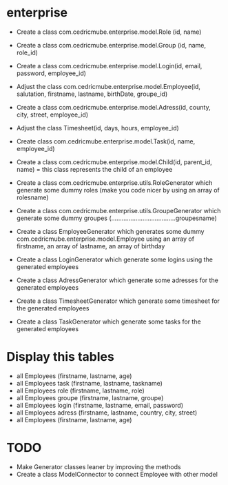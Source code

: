 # enterprise

- Create a class com.cedricmube.enterprise.model.Role (id, name)
- Create a class com.cedricmube.enterprise.model.Group (id, name, role_id)
- Create a class com.cedricmube.enterprise.model.Login(id, email, password, employee_id)
- Adjust the class com.cedricmube.enterprise.model.Employee(id, salutation, firstname, lastname, birthDate, groupe_id)
- Create a class com.cedricmube.enterprise.model.Adress(id, county, city, street, employee_id)
- Adjust the class Timesheet(id, days, hours, employee_id)
- Create class com.cedricmube.enterprise.model.Task(id, name, employee_id)
- Create a class com.cedricmube.enterprise.model.Child(id, parent_id, name) = this class represents the child of an employee


- Create a class com.cedricmube.enterprise.utils.RoleGenerator  which generate some dummy roles (make you code nicer by using an array of rolesname)
- Create a class com.cedricmube.enterprise.utils.GroupeGenerator  which generate some dummy groupes (.....................................groupesname)
- Create a class EmployeeGenerator which generates some dummy com.cedricmube.enterprise.model.Employee using an array of firstname, an array of lastname, an array of birthday
- Create a class LoginGenerator  which generate some logins using the generated employees
- Create a class AdressGenerator  which generate some adresses for the generated employees
- Create a class TimesheetGenerator  which generate some timesheet for the generated employees
- Create a class TaskGenerator  which generate some tasks for the generated employees

# Display this tables
- all Employees (firstname, lastname, age)
- all Employees task (firstname, lastname, taskname)
- all Employees role (firstname, lastname, role)
- all Employees groupe (firstname, lastname, groupe)
- all Employees login (firstname, lastname, email, password)
- all Employees adress (firstname, lastname, country, city, street)
- all Employees (firstname, lastname, age)

# TODO
- Make Generator classes leaner by improving the methods
- Create a class ModelConnector to connect Employee with other model
